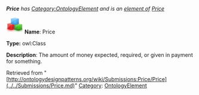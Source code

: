 ___Price__ has [Category:OntologyElement](../../Category/OntologyElement.md "Category:OntologyElement") and is an [element of](../../Property/ElementOf.md "Property:ElementOf") [Price](../../Submissions/Price.md "Submissions:Price")_


  




[![Class](../../images/thumb/2/27/Class.gif/45px-Class.gif)](../../Image/Class.gif.md "Class")
__Name__: Price 


__Type:__ owl:Class 


__Description__: The amount of money expected, required, or given in payment for something. 





Retrieved from "[http://ontologydesignpatterns.org/wiki/Submissions:Price/Price](../../Submissions/Price.md)"
 [Category](http://ontologydesignpatterns.org/wiki/Special:Categories "Special:Categories"): [OntologyElement](../../Category/OntologyElement.md "Category:OntologyElement")